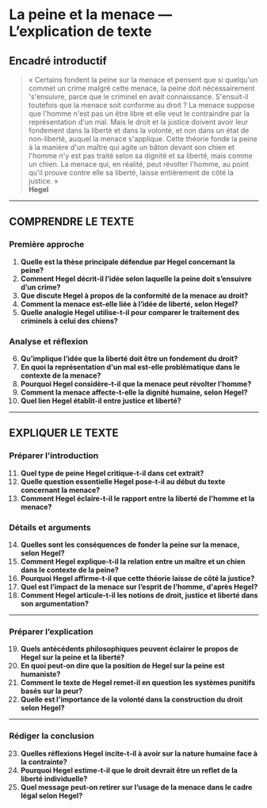 # La peine et la menace — L’explication de texte

## Encadré introductif
> « Certains fondent la peine sur la menace et pensent que si quelqu'un commet un crime malgré cette menace, la peine doit nécessairement 's'ensuivre, parce que le criminel en avait connaissance. S'ensuit-il toutefois que la menace soit conforme au droit ? La menace suppose que l'homme n'est pas un être libre et elle veut le contraindre par la représentation d'un mal. Mais le droit et la justice doivent avoir leur fondement dans la liberté et dans la volonté, et non dans un état de non-liberté, auquel la menace s'applique. Cette théorie fonde la peine à la manière d'un maître qui agite un bâton devant son chien et l'homme n'y est pas traité selon sa dignité et sa liberté, mais comme un chien. La menace qui, en réalité, peut révolter l'homme, au point qu'il prouve contre elle sa liberté, laisse entièrement de côté la justice. »  
> **Hegel**

---

## COMPRENDRE LE TEXTE

### Première approche

1. **Quelle est la thèse principale défendue par Hegel concernant la peine?**
2. **Comment Hegel décrit-il l’idée selon laquelle la peine doit s’ensuivre d’un crime?**
3. **Que discute Hegel à propos de la conformité de la menace au droit?**
4. **Comment la menace est-elle liée à l’idée de liberté, selon Hegel?**
5. **Quelle analogie Hegel utilise-t-il pour comparer le traitement des criminels à celui des chiens?**

### Analyse et réflexion

6. **Qu’implique l’idée que la liberté doit être un fondement du droit?**
7. **En quoi la représentation d'un mal est-elle problématique dans le contexte de la menace?**
8. **Pourquoi Hegel considère-t-il que la menace peut révolter l’homme?**
9. **Comment la menace affecte-t-elle la dignité humaine, selon Hegel?**
10. **Quel lien Hegel établit-il entre justice et liberté?**

---

## EXPLIQUER LE TEXTE

### Préparer l’introduction

11. **Quel type de peine Hegel critique-t-il dans cet extrait?**
12. **Quelle question essentielle Hegel pose-t-il au début du texte concernant la menace?**
13. **Comment Hegel éclaire-t-il le rapport entre la liberté de l'homme et la menace?**

### Détails et arguments

14. **Quelles sont les conséquences de fonder la peine sur la menace, selon Hegel?**
15. **Comment Hegel explique-t-il la relation entre un maître et un chien dans le contexte de la peine?**
16. **Pourquoi Hegel affirme-t-il que cette théorie laisse de côté la justice?**
17. **Quel est l’impact de la menace sur l’esprit de l’homme, d'après Hegel?**
18. **Comment Hegel articule-t-il les notions de droit, justice et liberté dans son argumentation?**

---

### Préparer l’explication

19. **Quels antécédents philosophiques peuvent éclairer le propos de Hegel sur la peine et la liberté?**
20. **En quoi peut-on dire que la position de Hegel sur la peine est humaniste?**
21. **Comment le texte de Hegel remet-il en question les systèmes punitifs basés sur la peur?**
22. **Quelle est l'importance de la volonté dans la construction du droit selon Hegel?**

---

### Rédiger la conclusion

23. **Quelles réflexions Hegel incite-t-il à avoir sur la nature humaine face à la contrainte?**
24. **Pourquoi Hegel estime-t-il que le droit devrait être un reflet de la liberté individuelle?**
25. **Quel message peut-on retirer sur l’usage de la menace dans le cadre légal selon Hegel?**